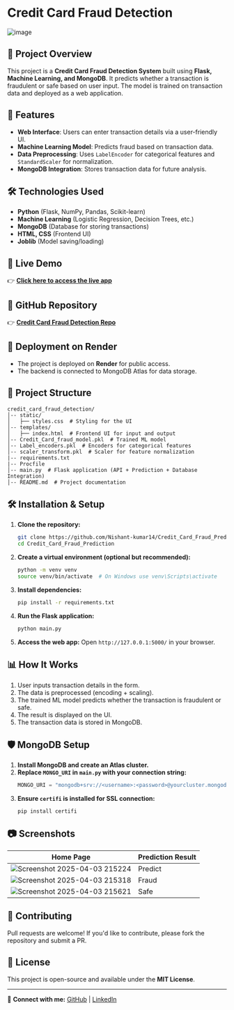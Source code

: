 # Credit Card Fraud Detection

![image](https://github.com/user-attachments/assets/b1d213b8-c39c-40da-96dc-c2ca54d41ece)

## 📌 Project Overview

This project is a **Credit Card Fraud Detection System** built using **Flask, Machine Learning, and MongoDB**. It predicts whether a transaction is fraudulent or safe based on user input. The model is trained on transaction data and deployed as a web application.

## 🚀 Features

- **Web Interface**: Users can enter transaction details via a user-friendly UI.
- **Machine Learning Model**: Predicts fraud based on transaction data.
- **Data Preprocessing**: Uses `LabelEncoder` for categorical features and `StandardScaler` for normalization.
- **MongoDB Integration**: Stores transaction data for future analysis.

## 🛠️ Technologies Used

- **Python** (Flask, NumPy, Pandas, Scikit-learn)
- **Machine Learning** (Logistic Regression, Decision Trees, etc.)
- **MongoDB** (Database for storing transactions)
- **HTML, CSS** (Frontend UI)
- **Joblib** (Model saving/loading)

## 💁️ Live Demo

👉 **[Click here to access the live app](https://credit-card-fraud-prediction-oofo.onrender.com)**

## 💁️ GitHub Repository

👉 **[Credit Card Fraud Detection Repo](https://github.com/Nishant-kumar14/Credit_Card_Fraud_Prediction)**

## 💁️ Deployment on Render

- The project is deployed on **Render** for public access.
- The backend is connected to MongoDB Atlas for data storage.

## 📁 Project Structure

```
credit_card_fraud_detection/
│-- static/
│   ├── styles.css  # Styling for the UI
│-- templates/
│   ├── index.html  # Frontend UI for input and output
│-- Credit_Card_fraud_model.pkl  # Trained ML model
│-- Label_encoders.pkl  # Encoders for categorical features
│-- scaler_transform.pkl  # Scaler for feature normalization
|-- requirements.txt
|-- Procfile
│-- main.py  # Flask application (API + Prediction + Database Integration)
│-- README.md  # Project documentation
```

## 🛠️ Installation & Setup

1. **Clone the repository:**
   ```bash
   git clone https://github.com/Nishant-kumar14/Credit_Card_Fraud_Prediction.git
   cd Credit_Card_Fraud_Prediction
   ```
2. **Create a virtual environment (optional but recommended):**
   ```bash
   python -m venv venv
   source venv/bin/activate  # On Windows use venv\Scripts\activate
   ```
3. **Install dependencies:**
   ```bash
   pip install -r requirements.txt
   ```
4. **Run the Flask application:**
   ```bash
   python main.py
   ```
5. **Access the web app:** Open `http://127.0.0.1:5000/` in your browser.

## 📊 How It Works

1. User inputs transaction details in the form.
2. The data is preprocessed (encoding + scaling).
3. The trained ML model predicts whether the transaction is fraudulent or safe.
4. The result is displayed on the UI.
5. The transaction data is stored in MongoDB.

## 🛡️ MongoDB Setup

1. **Install MongoDB and create an Atlas cluster.**
2. **Replace ********`MONGO_URI`******** in ********`main.py`******** with your connection string:**
   ```python
   MONGO_URI = "mongodb+srv://<username>:<password>@yourcluster.mongodb.net/?retryWrites=true&w=majority"
   ```
3. **Ensure ********`certifi`******** is installed for SSL connection:**
   ```bash
   pip install certifi
   ```

## 📷 Screenshots

| Home Page | Prediction Result |
| --------- | ----------------- |
| ![Screenshot 2025-04-03 215224](https://github.com/user-attachments/assets/a9f7910b-0453-4c38-8f0f-490b2d69fb19)| Predict           |
| ![Screenshot 2025-04-03 215318](https://github.com/user-attachments/assets/cfb77495-5feb-464d-acf0-f5cbd14a2329)| Fraud             |
| ![Screenshot 2025-04-03 215621](https://github.com/user-attachments/assets/44b6eebe-d6f8-4760-851c-29f1ea688655)| Safe              |

## 🤝 Contributing

Pull requests are welcome! If you'd like to contribute, please fork the repository and submit a PR.

## 🐝 License

This project is open-source and available under the **MIT License**.

---

🔗 **Connect with me:** [GitHub](https://github.com/Nishant-kumar14) | [LinkedIn](https://www.linkedin.com/in/nishant-kumar-b55951285/)

